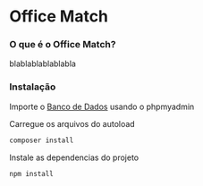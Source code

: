 # Office Match

### O que é o Office Match?

blablablablablabla

### Instalação

Importe o [Banco de Dados](officematch.sql) usando o phpmyadmin

Carregue os arquivos do autoload

```bash
composer install
```

Instale as dependencias do projeto

```bash
npm install
```